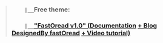 > ### `    |__`Free theme: 
> ### `    |__`["FastOread v1.0" (Documentation](https://fastoread.blogspot.com/documentation) [+ Blog DesignedBy fastOread](https://videocovery.blogspot.com/)  [+ Video tutorial)](https://youtube.com/@VideoCovery)
